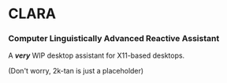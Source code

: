 # CLARA
### Computer Linguistically Advanced Reactive Assistant

A ***very*** WIP desktop assistant for X11-based desktops.

(Don't worry, 2k-tan is just a placeholder)
